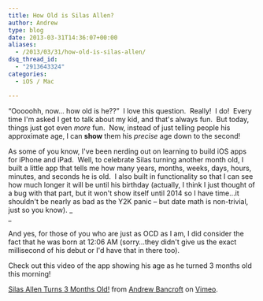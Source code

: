 ```yaml
---
title: How Old is Silas Allen?
author: Andrew
type: blog
date: 2013-03-31T14:36:07+00:00
aliases:
  - /2013/03/31/how-old-is-silas-allen/
dsq_thread_id:
  - "2913643324"
categories:
  - iOS / Mac

---
```

&#8220;Ooooohh, now&#8230; how old is he??&#8221;  I love this question.  Really!  I do!  Every time I'm asked I get to talk about my kid, and that's always fun.  But today, things just got even _more_ fun.  Now, instead of just telling people his approximate age, I can **show** them his _precise_ age down to the second!

As some of you know, I've been nerding out on learning to build iOS apps for iPhone and iPad.  Well, to celebrate Silas turning another month old, I built a little app that tells me how many years, months, weeks, days, hours, minutes, and seconds he is old.  I also built in functionality so that I can see how much longer it will be until his birthday (actually, I think I just thought of a bug with that part, but it won't show itself until 2014 so I have time&#8230;it shouldn't be nearly as bad as the Y2K panic – but date math is non-trivial, just so you know). _  
_ 

And yes, for those of you who are just as OCD as I am, I did consider the fact that he was born at 12:06 AM (sorry&#8230;they didn't give us the exact millisecond of his debut or I'd have that in there too).

Check out this video of the app showing his age as he turned 3 months old this morning!



[Silas Allen Turns 3 Months Old!][1] from [Andrew Bancroft][2] on [Vimeo][3].

 [1]: http://vimeo.com/63031780
 [2]: http://vimeo.com/user8393753
 [3]: http://vimeo.com